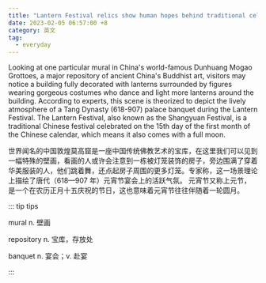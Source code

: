 ```yaml
---
title: "Lantern Festival relics show human hopes behind traditional celebration"
date: 2023-02-05 06:57:00 +8
category: 英文
tag:
  - everyday
---
```


Looking at one particular mural in China's world-famous Dunhuang Mogao Grottoes, a major repository of ancient China's Buddhist art, visitors may notice a building fully decorated with lanterns surrounded by figures wearing gorgeous costumes who dance and light more lanterns around the building. According to experts, this scene is theorized to depict the lively atmosphere of a Tang Dynasty (618-907) palace banquet during the Lantern Festival. The Lantern Festival, also known as the Shangyuan Festival, is a traditional Chinese festival celebrated on the 15th day of the first month of the Chinese calendar, which means it also comes with a full moon.

世界闻名的中国敦煌莫高窟是一座中国传统佛教艺术的宝库，在这里我们可以见到一幅特殊的壁画，看画的人或许会注意到一栋被灯笼装饰的房子，旁边围满了穿着华美服装的人，他们跳着舞，还点起房子周围的更多灯笼。专家称，这一场景理论上描绘了唐代（618—907 年）元宵节宴会上的活跃气氛。 元宵节又称上元节，是一个在农历正月十五庆祝的节日，这也意味着元宵节往往伴随着一轮圆月。

::: tip tips

mural n. 壁画

repository n. 宝库，存放处

banquet n. 宴会；v. 赴宴

:::
